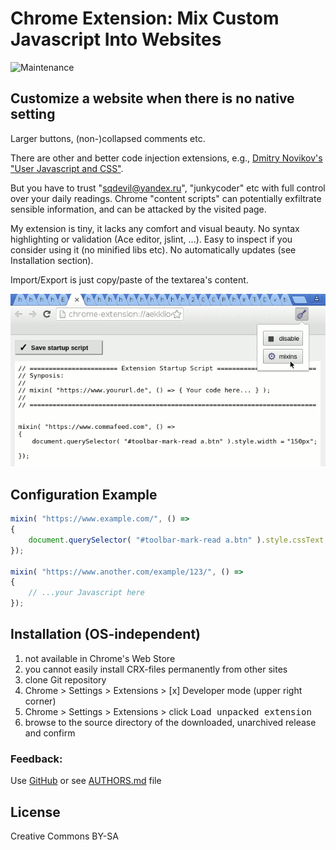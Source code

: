 # Chrome Extension: Mix Custom Javascript Into Websites

![Maintenance](https://img.shields.io/maintenance/yes/2018.svg)



## Customize a website when there is no native setting

Larger buttons, (non-)collapsed comments etc.

There are other and better code injection extensions, e.g.,
[Dmitry Novikov's "User Javascript and CSS"](TODO).

But you have to trust "sqdevil@yandex.ru", "junkycoder" etc 
with full control over your daily readings.
Chrome "content scripts" can potentially exfiltrate sensible 
information, and can be attacked by the visited page.

My extension is tiny, it lacks any comfort and visual beauty.
No syntax highlighting or validation (Ace editor, jslint, ...).
Easy to inspect if you consider using it (no minified libs etc).
No automatically updates (see Installation section).

Import/Export is just copy/paste of the textarea's content.


![Screenshot](image/screenshot-20180525.png)



## Configuration Example

```javascript
mixin( "https://www.example.com/", () =>
{
	document.querySelector( "#toolbar-mark-read a.btn" ).style.cssText = "width: 150px;";
});

mixin( "https://www.another.com/example/123/", () =>
{
	// ...your Javascript here
});
```


## Installation (OS-independent)

1. not available in Chrome's Web Store
2. you cannot easily install CRX-files permanently from other sites
3. clone Git repository
4. Chrome > Settings > Extensions > [x] Developer mode (upper right corner)
5. Chrome > Settings > Extensions > click <kbd>Load unpacked extension</kbd> 
6. browse to the source directory of the downloaded, unarchived release and confirm

### Feedback:

Use [GitHub](https://github.com/andre-st/chrome-codemixins/issues) or see [AUTHORS.md](AUTHORS.md) file



## License

Creative Commons BY-SA

